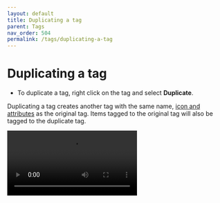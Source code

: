 ```yaml
---
layout: default
title: Duplicating a tag
parent: Tags
nav_order: 504
permalink: /tags/duplicating-a-tag
---
```


# Duplicating a tag

- To duplicate a tag, right click on the tag and select **Duplicate**.

Duplicating a tag creates another tag with the same name, [icon and attributes](/tags/tag-icon-and-attributes) as the original tag. Items tagged to the original tag will also be tagged to the duplicate tag.

<video autoplay loop controls>
<source src="../img/v1.2-MP4-Duplicating-a-Tag.mp4" type="video/mp4">
</video>

